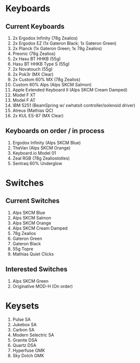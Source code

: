 # Keyboards
## Current Keyboards
1. 2x Ergodox Infinity (78g Zealios)
1. 2x Ergodox EZ (1x Gateron Black; 1x Gateron Green)
1. 2x Planck (1x Gateron Green; 1x 78g Zealios)
1. Preonic (78g Zealios)
1. 2x Hasu BT HHKB (55g)
1. Hasu BT HHKB Type S (55g)
1. 2x Novatouch (55g)
1. 2x Pok3r (MX Clear)
1. 2x Custom 60% MX (78g Zealios)
1. Custom 60% Alps (Alps SKCM Salmon)
1. Apple Extended Keyboard II (Alps SKCM Cream Damped)
1. Model F XT
1. Model F AT
1. IBM 5251 (BeamSpring w/ xwhatsit controller/solenoid driver)
1. Atreus (Mathias QC)
1. 2x KUL ES-87 (MX Clear)

## Keyboards on order / in process
1. Ergodox Infinity (Alps SKCM Blue)
1. TheVan (Alps SKCM Orange)
1. Keyboard.io Model 01
1. Zeal RGB (78g Zealiostotles)
1. Sentraq 60% Underglow

# Switches
## Current Switches
1. Alps SKCM Blue
1. Alps SKCM Salmon
1. Alps SKCM Orange
1. Alps SKCM Cream Damped
1. 78g Zealios
1. Gateron Green
1. Gateron Black
1. 55g Topre
1. Mathias Quiet Clicks

## Interested Switches
1. Alps SKCM Green
1. Originative MOD-H (On order)

# Keysets
1. Pulse SA
1. Jukebox SA
1. Carbon SA
1. Modern Selectric SA
1. Granite DSA
1. Quartz DSA
1. Hyperfuse GMK
1. Sky Dolch GMK



